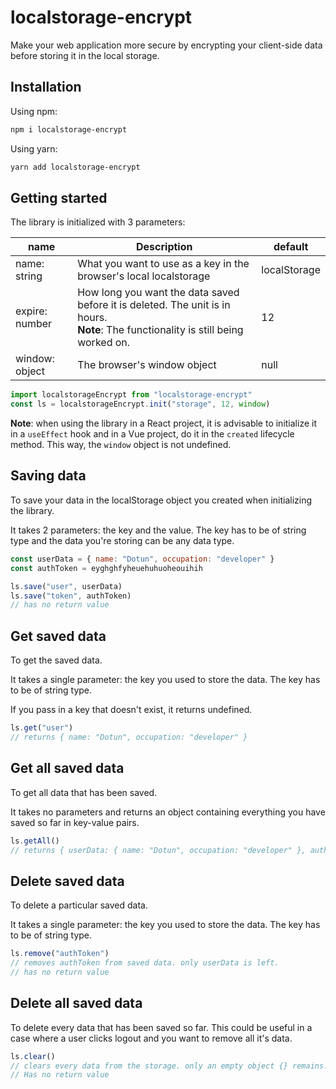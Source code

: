 # localstorage-encrypt

Make your web application more secure by encrypting your client-side data before storing it in the local storage.

## Installation

Using npm:

```bash
npm i localstorage-encrypt
```

Using yarn:

```bash
yarn add localstorage-encrypt
```

## Getting started

The library is initialized with 3 parameters:

| name           | Description                                                                                                                             | default      |
| -------------- | --------------------------------------------------------------------------------------------------------------------------------------- | ------------ |
| name: string   | What you want to use as a key in the browser's local localstorage                                                                       | localStorage |
| expire: number | How long you want the data saved before it is deleted. The unit is in hours.<br />**Note**: The functionality is still being worked on. | 12           |
| window: object | The browser's window object                                                                                                             | null         |

```javascript
import localstorageEncrypt from "localstorage-encrypt"
const ls = localstorageEncrypt.init("storage", 12, window)
```

**Note**: when using the library in a React project, it is advisable to initialize it in a `useEffect` hook and in a Vue project, do it in the `created` lifecycle method. This way, the `window` object is not undefined.

## Saving data

To save your data in the localStorage object you created when initializing the library.

It takes 2 parameters: the key and the value. The key has to be of string type and the data you're storing can be any data type.

```javascript
const userData = { name: "Dotun", occupation: "developer" }
const authToken = eyghghfyheuehuhuoheouihih

ls.save("user", userData)
ls.save("token", authToken)
// has no return value
```

## Get saved data

To get the saved data.

It takes a single parameter: the key you used to store the data. The key has to be of string type.

If you pass in a key that doesn't exist, it returns undefined.

```javascript
ls.get("user")
// returns { name: "Dotun", occupation: "developer" }
```

## Get all saved data

To get all data that has been saved.

It takes no parameters and returns an object containing everything you have saved so far in key-value pairs.

```javascript
ls.getAll()
// returns { userData: { name: "Dotun", occupation: "developer" }, authToken: eyghghfyheuehuhuoheouihih }
```

## Delete saved data

To delete a particular saved data.

It takes a single parameter: the key you used to store the data. The key has to be of string type.

```javascript
ls.remove("authToken")
// removes authToken from saved data. only userData is left.
// has no return value
```

## Delete all saved data

To delete every data that has been saved so far. This could be useful in a case where a user clicks logout and you want to remove all it's data.

```javascript
ls.clear()
// clears every data from the storage. only an empty object {} remains.
// Has no return value
```
